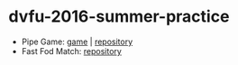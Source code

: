 # dvfu-2016-summer-practice

* Pipe Game: [game](https://catsupteam.github.io/TopGameEU/) | [repository](https://github.com/CatsUpTeam/TopGameEU)
* Fast Fod Match: [repository](https://github.com/Daryana/Fast-Food-Match-3)
